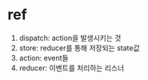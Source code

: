 # ref

[](https://developerntraveler.tistory.com/144)

1. dispatch: action을 발생시키는 것
2. store: reducer를 통해 저장되는 state값
3. action: event들
4. reducer: 이벤트를 처리하는 리스너
